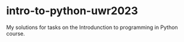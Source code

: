 # intro-to-python-uwr2023
My solutions for tasks on the Introdunction to programming in Python course.
